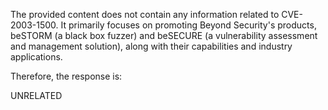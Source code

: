 The provided content does not contain any information related to CVE-2003-1500. It primarily focuses on promoting Beyond Security's products, beSTORM (a black box fuzzer) and beSECURE (a vulnerability assessment and management solution), along with their capabilities and industry applications.

Therefore, the response is:

UNRELATED